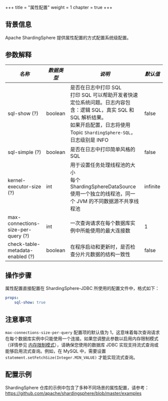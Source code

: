+++
title = "属性配置"
weight = 1
chapter = true
+++

## 背景信息

Apache ShardingSphere 提供属性配置的方式配置系统级配置。

## 参数解释

| *名称*                               | *数据类型*  | *说明*                                                                                                                                | *默认值*    |
|------------------------------------|---------|-------------------------------------------------------------------------------------------------------------------------------------|----------|
| sql-show (?)                       | boolean | 是否在日志中打印 SQL<br /> 打印 SQL 可以帮助开发者快速定位系统问题。日志内容包含：逻辑 SQL，真实 SQL 和 SQL 解析结果。<br /> 如果开启配置，日志将使用 Topic `ShardingSphere-SQL`，日志级别是 INFO | false    |
| sql-simple (?)                     | boolean | 是否在日志中打印简单风格的 SQL                                                                                                                   | false    |
| kernel-executor-size (?)           | int     | 用于设置任务处理线程池的大小<br />每个 ShardingSphereDataSource 使用一个独立的线程池，同一个 JVM 的不同数据源不共享线程池                                                     | infinite |
| max-connections-size-per-query (?) | int     | 一次查询请求在每个数据库实例中所能使用的最大连接数                                                                                                           | 1        |
| check-table-metadata-enabled (?)   | boolean | 在程序启动和更新时，是否检查分片元数据的结构一致性                                                                                                           | false    |

## 操作步骤

属性配置直接配置在 ShardingSphere-JDBC 所使用的配置文件中，格式如下：

```yaml
props:
    sql-show: true
```

## 注意事项

`max-connections-size-per-query` 配置项的默认值为 1，这意味着每次查询请求在每个数据库实例中只能使用一个连接。如果您调整此参数以启用内存限制模式（详情参见 [内存限制模式](/cn/reference/sharding/execute.cn.md/#内存限制模式)），请确保您使用的数据库 JDBC 实现支持流式查询或能够启用流式查询。例如，在 MySQL 中，需要设置 `statement.setFetchSize(Integer.MIN_VALUE)` 才能实现流式查询。

## 配置示例

ShardingSphere 仓库的示例中包含了多种不同场景的属性配置，请参考：<https://github.com/apache/shardingsphere/blob/master/examples>
